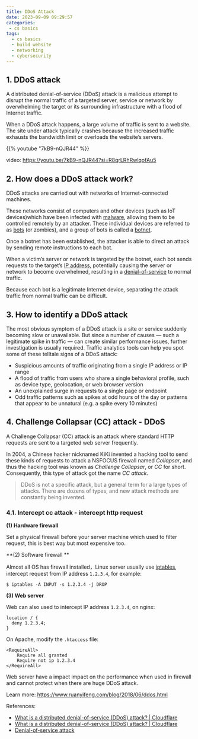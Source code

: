 ```yaml
---
title: DDoS Attack
date: 2023-09-09 09:29:57
categories:
 - cs basics
tags:
  - cs basics
  - build website
  - networking
  - cybersecurity
---
```


## 1. DDoS attack

A distributed denial-of-service (DDoS) attack is a malicious attempt to disrupt the normal traffic of a targeted server, service or network by overwhelming the target or its surrounding infrastructure with a flood of Internet traffic.

When a DDoS attack happens, a large volume of traffic is sent to a website. The site under attack typically crashes because the increased traffic exhausts the bandwidth limit or overloads the website’s servers.

{{% youtube "7kB9-nQJR44" %}}

video: https://youtu.be/7kB9-nQJR44?si=R8qrLRhRwlqofAu5

## 2. How does a DDoS attack work?

DDoS attacks are carried out with networks of Internet-connected machines.

These networks consist of computers and other devices (such as IoT devices)which have been infected with [malware](https://www.cloudflare.com/learning/ddos/glossary/malware/), allowing them to be controlled remotely by an attacker. These individual devices are referred to as [bots](https://www.cloudflare.com/learning/bots/what-is-a-bot/) (or zombies), and a group of bots is called a [botnet](https://www.cloudflare.com/learning/ddos/what-is-a-ddos-botnet/).

Once a botnet has been established, the attacker is able to direct an attack by sending remote instructions to each bot.

When a victim’s server or network is targeted by the botnet, each bot sends requests to the target’s [IP address](https://www.cloudflare.com/learning/dns/glossary/what-is-my-ip-address/), potentially causing the server or network to become overwhelmed, resulting in a [denial-of-service](https://www.cloudflare.com/learning/ddos/glossary/denial-of-service/) to normal traffic.

Because each bot is a legitimate Internet device, separating the attack traffic from normal traffic can be difficult.

## 3. How to identify a DDoS attack

The most obvious symptom of a DDoS attack is a site or service suddenly becoming slow or unavailable. But since a number of causes — such a legitimate spike in traffic — can create similar performance issues, further investigation is usually required. Traffic analytics tools can help you spot some of these telltale signs of a DDoS attack:

- Suspicious amounts of traffic originating from a single IP address or IP range
- A flood of traffic from users who share a single behavioral profile, such as device type, geolocation, or web browser version
- An unexplained surge in requests to a single page or endpoint
- Odd traffic patterns such as spikes at odd hours of the day or patterns that appear to be unnatural (e.g. a spike every 10 minutes)

## 4. Challenge Collapsar (CC) attack - DDoS

A Challenge Collapsar (CC) attack is an attack where standard HTTP requests are sent to a targeted web server frequently.

In 2004, a Chinese hacker nicknamed KiKi invented a hacking tool to send these kinds of requests to attack a NSFOCUS firewall named *Collapsar*, and thus the hacking tool was known as *Challenge Collapsar*, or *CC* for short. Consequently, this type of attack got the name *CC attack*. 

> DDoS is not a specific attack, but a general term for a large types of attacks. There are dozens of types, and new attack methods are constantly being invented. 

### 4.1. Intercept cc attack - intercept http request

**(1) Hardware firewall**

Set a physical firewall before your server machine which used to filter request, this is best way but most expensive too.

**(2) Software firewall **

Almost all OS has firewall installed，Linux server usually use [iptables](https://wiki.archlinux.org/index.php/Iptables_(简体中文)), intercept request from IP address  `1.2.3.4`, for example:

```shell
$ iptables -A INPUT -s 1.2.3.4 -j DROP
```

**(3) Web server**

Web can also used to intercept IP address `1.2.3.4`, on nginx:

```
location / {
  deny 1.2.3.4;
}
```

On Apache, modify the  `.htaccess` file:

```
<RequireAll>
    Require all granted
    Require not ip 1.2.3.4
</RequireAll>
```

Web server have a impact impact on the performance when used in firewall and cannot protect when there are huge DDoS attack.

Learn more: https://www.ruanyifeng.com/blog/2018/06/ddos.html

References:

- [What is a distributed denial-of-service (DDoS) attack? | Cloudflare](https://www.cloudflare.com/learning/ddos/what-is-a-ddos-attack/)
- [What is a distributed denial-of-service (DDoS) attack? | Cloudflare](https://www.cloudflare.com/learning/ddos/what-is-a-ddos-attack/)
- [Denial-of-service attack](https://en.wikipedia.org/wiki/Denial-of-service_attack)